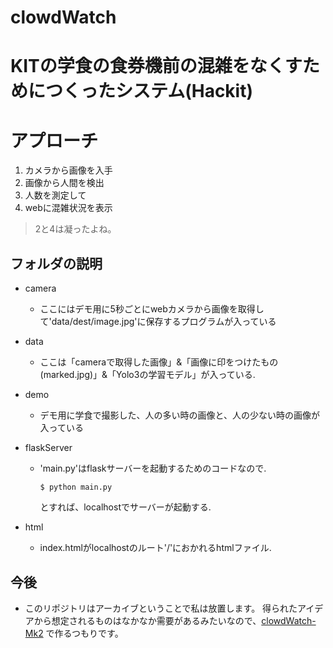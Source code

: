# clowdWatch

# KITの学食の食券機前の混雑をなくすためにつくったシステム(Hackit)

# アプローチ

1. カメラから画像を入手
1. 画像から人間を検出
1. 人数を測定して
1. webに混雑状況を表示

> 2と4は凝ったよね。

## フォルダの説明
- camera  
    - ここにはデモ用に5秒ごとにwebカメラから画像を取得して'data/dest/image.jpg'に保存するプログラムが入っている
- data  
    - ここは「cameraで取得した画像」&「画像に印をつけたもの(marked.jpg)」&「Yolo3の学習モデル」が入っている.

- demo  
    - デモ用に学食で撮影した、人の多い時の画像と、人の少ない時の画像が入っている

- flaskServer  
    - 'main.py'はflaskサーバーを起動するためのコードなので.
        ```
        $ python main.py
        ```
        とすれば、localhostでサーバーが起動する.
- html
    - index.htmlがlocalhostのルート'/'におかれるhtmlファイル.


## 今後
- このリポジトリはアーカイブということで私は放置します。
得られたアイデアから想定されるものはなかなか需要があるみたいなので、[clowdWatch-Mk2](https://github.com/yoshiyuki-140/clowdWatch-Mk2) で作るつもりです。